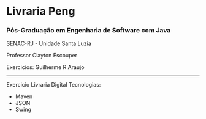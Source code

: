 Livraria Peng
=========
### Pós-Graduação em Engenharia de Software com Java

SENAC-RJ - Unidade Santa Luzia

Professor Clayton Escouper

Exercicios: Guilherme R Araujo
___

Exercicio Livraria Digital
Tecnologias:
- Maven
- JSON
- Swing
